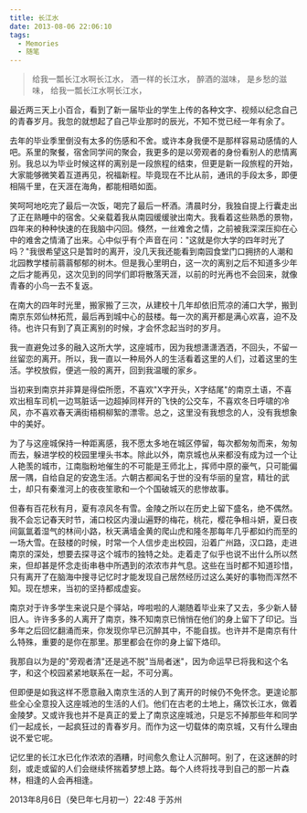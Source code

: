 ```yaml
---
title: 长江水
date: 2013-08-06 22:06:10
tags:
  - Memories
  - 随笔
---
```


> 给我一瓢长江水啊长江水，
> 酒一样的长江水，
> 醉酒的滋味，
> 是乡愁的滋味，
> 给我一瓢长江水啊长江水，

最近两三天上小百合，看到了新一届毕业的学生上传的各种文字、视频以纪念自己的青春岁月。我忽的就想起了自己毕业那时的辰光，不知不觉已经一年有余了。

去年的毕业季里倒没有太多的伤感和不舍。或许本身我便不是那样容易动感情的人吧。系里的聚餐，宿舍同学间的聚会，我更多的是以旁观者的身份看别人的悲情离别。我总以为毕业时候这样的离别是一段旅程的结束，但更是新一段旅程的开始，大家能够微笑着互道再见，祝福新程。毕竟现在不比从前，通讯的手段太多，即便相隔千里，在天涯在海角，都能相晤如面。

笑呵呵地吃完了最后一次饭，喝完了最后一杯酒。清晨时分，我独自提上行囊走出了正在熟睡中的宿舍。父亲载着我从南园缓缓驶出南大。我看着这些熟悉的景物，四年来的种种快速的在我脑中闪回。倏然，一丝难舍之情，之前被我深深压抑在心中的难舍之情涌了出来。心中似乎有个声音在问："这就是你大学的四年时光了吗？"我很希望这只是暂时的离开，没几天我还能看到南园食堂门口拥挤的人潮和北园教学楼前蓊蓊郁郁的树木。但是我心里明白，这一次的离别之后不知道多少年之后才能再见，这次见到的同学们即将散落天涯，以前的时光再也不会回来，就像青春的小鸟一去不复返。

在南大的四年时光里，搬家搬了三次，从建校十几年却依旧荒凉的浦口大学，搬到南京东郊仙林拓荒，最后再到城中心的鼓楼。每一次的离开都是满心欢喜，迫不及待。也许只有到了真正离别的时候，才会怀念起当时的岁月。

我一直避免过多的融入这所大学，这座城市，因为我想潇潇洒洒，不回头，不留一丝留恋的离开。所以，我一直以一种局外人的生活看着这里的人们，过着这里的生活。学校放假，便逃一般的离开，回到我温暖的家乡。

当初来到南京并非算是得偿所愿，不喜欢"X字开头，X字结尾"的南京土语，不喜欢出租车司机一边骂脏话一边超掉同样开的飞快的公交车，不喜欢冬日呼啸的冷风，亦不喜欢春天满街梧桐柳絮的漂零。总之，这里没有我想念的人，没有我想象中的美好。

为了与这座城保持一种距离感，我不愿太多地在城区停留，每次都匆匆而来，匆匆而去，躲进学校的校园里埋头书本。除此以外，南京城也从来都没有成为过一个让人艳羡的城市，江南脂粉地催生的不可能是王师北上，挥师中原的豪气，只可能偏居一隅，自给自足的安逸生活。六朝古都闻名于世的没有华丽的皇宫，精壮的武士，却只有秦淮河上的夜夜笙歌和一个个国破城灭的悲惨故事。

但春有百花秋有月，夏有凉风冬有雪。金陵之所以在历史上留下盛名，绝不偶然。我不会忘记春天时节，浦口校区内漫山遍野的梅花，桃花，樱花争相斗妍，夏日夜间氤氲着湿气的林间小路，秋天满墙金黄的爬山虎和隆冬那每年几乎都如约而至的一场大雪。在鼓楼的时候，时常一个人信步走出校园，沿着广州路，汉口路，走进南京的深处，想要去探寻这个城市的独特之处。走着走了似乎也说不出什么所以然来，但却甚是怀念走街串巷中所遇到的浓浓市井气息。这些在当时都不知道珍惜，只有离开了在脑海中搜寻记忆时才能发现自己居然经历过这么美好的事物而浑然不知。现在想来，当初的坚持都成虚妄。

南京对于许多学生来说只是个驿站，哗啦啦的人潮随着毕业来了又去，多少新人替旧人。许许多多的人离开了南京，殊不知南京已悄悄在他们的身上留下了印记。当多年之后回忆翻涌而来，你发现你早已沉醉其中，不能自拔。也许并不是南京有什么特殊，重要的是你在那里。那里都会在你的身上留下烙印。

我那自以为是的"旁观者清"还是逃不脱"当局者迷"，因为命运早已将我和这个名字，和这个校园紧紧地联系在一起，不可分离。

但即便是如我这样不愿意融入南京生活的人到了离开的时候仍不免怀念。更遑论那些全心全意投入这座城池的生活的人们。他们在古老的土地上，痛饮长江水，做着金陵梦。又或许我也并不是真正的爱上了南京这座城池，只是忘不掉那些年和同学们一起成长，一起疯狂过的青春岁月。而作为这一切载体的南京城，又有什么理由说不爱它呢。

记忆里的长江水已化作浓浓的酒糟，时间愈久愈让人沉醉呵。别了，在这迷醉的时刻，或走或留的人们会继续怀揣着梦想上路。每个人终将找寻到自己的那一片森林，相逢的人会再相逢。

2013年8月6日（癸巳年七月初一）22:48
于苏州